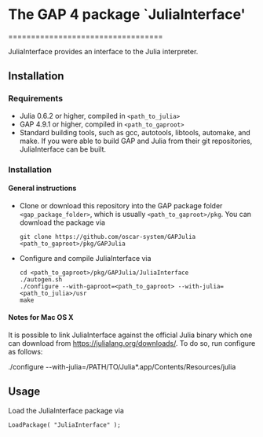 # The GAP 4 package `JuliaInterface'
==================================

JuliaInterface provides an interface to the Julia interpreter.

## Installation

### Requirements

- Julia 0.6.2 or higher, compiled in `<path_to_julia>`
- GAP 4.9.1 or higher, compiled in `<path_to_gaproot>`
- Standard building tools, such as gcc, autotools, libtools, automake, and make.
  If you were able to build GAP and Julia from their git repositories, JuliaInterface
  can be built.

### Installation

#### General instructions

- Clone or download this repository into the GAP package folder `<gap_package_folder>`, which
  is usually `<path_to_gaproot>/pkg`. You can download the package via
  ```
  git clone https://github.com/oscar-system/GAPJulia <path_to_gaproot>/pkg/GAPJulia
  ```
- Configure and compile JuliaInterface via
  ```
  cd <path_to_gaproot>/pkg/GAPJulia/JuliaInterface
  ./autogen.sh
  ./configure --with-gaproot=<path_to_gaproot> --with-julia=<path_to_julia>/usr
  make
  ```

#### Notes for Mac OS X

It is possible to link JuliaInterface against the official Julia binary
which one can download from <https://julialang.org/downloads/>.
To do so, run configure as follows:

  ./configure --with-julia=/PATH/TO/Julia*.app/Contents/Resources/julia

## Usage

Load the JuliaInterface package via
```
LoadPackage( "JuliaInterface" );
```


